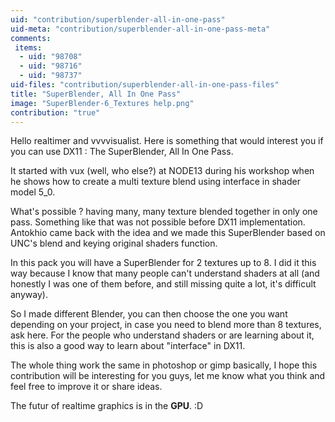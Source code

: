 ```yaml
---
uid: "contribution/superblender-all-in-one-pass"
uid-meta: "contribution/superblender-all-in-one-pass-meta"
comments: 
 items: 
  - uid: "98708"
  - uid: "98716"
  - uid: "98737"
uid-files: "contribution/superblender-all-in-one-pass-files"
title: "SuperBlender, All In One Pass"
image: "SuperBlender-6_Textures help.png"
contribution: "true"
---
```


Hello realtimer and vvvvisualist. Here is something that would interest you if you can use DX11 : The SuperBlender, All In One Pass.

It started with vux (well, who else?) at NODE13 during his workshop when he shows how to create a multi texture blend using interface in shader model 5_0.

What's possible ? having many, many texture blended together in only one pass. Something like that was not possible before DX11 implementation. Antokhio came back with the idea and we made this SuperBlender based on UNC's blend and keying original shaders function.

In this pack you will have a SuperBlender for 2 textures up to 8. I did it this way because I know that many people can't understand shaders at all (and honestly I was one of them before, and still missing quite a lot, it's difficult anyway).

So I made different Blender, you can then choose the one you want depending on your project, in case you need to blend more than 8 textures, ask here. For the people who understand shaders or are learning about it, this is also a good way to learn about "interface" in DX11. 

The whole thing work the same in photoshop or gimp basically, I hope this contribution will be interesting for you guys, let me know what you think and feel free to improve it or share ideas.

The futur of realtime graphics is in the **GPU**. :D
